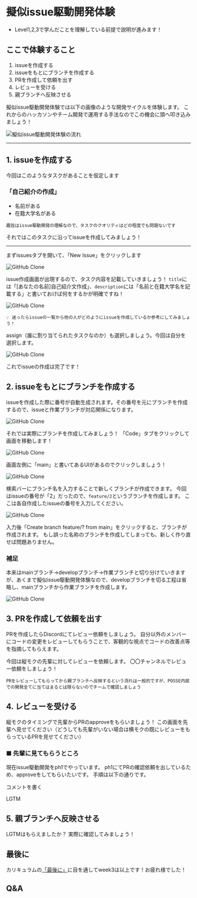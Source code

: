 # 擬似issue駆動開発体験

- Level1,2,3で学んだことを理解している前提で説明が進みます！

## ここで体験すること

1. issueを作成する
2. issueをもとにブランチを作成する
3. PRを作成して依頼を出す
4. レビューを受ける
5. 親ブランチへ反映させる

擬似issue駆動開発体験では以下の画像のような開発サイクルを体験します。
これからのハッカソンやチーム開発で運用する手法なのでこの機会に頭へ叩き込みましょう！

![擬似issue駆動開発体験の流れ](./images/ph1-idd-loop.png)

---

## 1. issueを作成する

今回はこのようなタスクがあることを仮定します

### 「自己紹介の作成」

- 名前がある
- 在籍大学名がある

```text
趣旨はissue駆動開発の理解なので、タスクのクオリティはどの程度でも問題ないです
```

それではこのタスクに沿ってissueを作成してみましょう！

---

まずissuesタブを開いて、「New Issue」をクリックします

![GitHub Clone](./images/ph1-idd-sample-step1.png)

issue作成画面が出現するので、タスク内容を記載していきましょう！
`title`には「[あなたの名前]自己紹介文作成」、`description`には「名前と在籍大学名を記載する」と書いておけば何をするかが明確ですね！

![GitHub Clone](./images/ph1-idd-sample-step2.png)


```text
💡 迷ったらissueの一覧から他の人がどのようにissueを作成しているか参考にしてみましょう！
```

assign（誰に割り当てられたタスクなのか）も選択しましょう。今回は自分を選択します。

![GitHub Clone](./images/ph1-idd-sample-step3.png)

これでissueの作成は完了です！

## 2. issueをもとにブランチを作成する

issueを作成した際に番号が自動生成されます。その番号を元にブランチを作成するので、issueと作業ブランチが対応関係になります。

![GitHub Clone](./images/ph1-idd-sample-step4.png)

それでは実際にブランチを作成してみましょう！
「Code」タブをクリックして画面を移動します！

![GitHub Clone](./images/ph1-idd-sample-step5.png)

画面左側に「main」と書いてあるUIがあるのでクリックしましょう！

![GitHub Clone](./images/ph1-idd-sample-step6.png)

検索バーにブランチ名を入力することで新しくブランチが作成できます。
今回はissueの番号が「2」だったので、`feature/2`というブランチを作成します。
ここは各自作成したissueの番号を入力してください。

![GitHub Clone](./images/ph1-idd-sample-step7.png)

入力後「Create branch feature/? from main」をクリックすると、ブランチが作成されます。
もし誤った名称のブランチを作成してしまっても、新しく作り直せば問題ありません。

### 補足

本来はmainブランチ→developブランチ→作業ブランチと切り分けていきますが、あくまで擬似issue駆動開発体験なので、developブランチを切る工程は省略し、mainブランチから作業ブランチを作成します。

![GitHub Clone](./images/ph1-idd-branch.png)

## 3. PRを作成して依頼を出す

PRを作成したらDiscordにてレビュー依頼をしましょう。
自分以外のメンバーにコードの変更をレビューしてもらうことで、客観的な視点でコードの改善点等を指摘してもらえます。

今回は縦モクの先輩に対してレビューを依頼します。
〇〇チャンネルでレビュー依頼をしましょう！

```text
PRをレビューしてもらってから親ブランチへ反映するという流れは一般的ですが、POSSE内部での開発全てに当てはまるとは限らないのでチームで確認しましょう
```

## 4. レビューを受ける

縦モクのタイミングで先輩からPRのapproveをもらいましょう！
この画面を先輩へ見せてください（どうしても先輩がいない場合は横モクの既にレビューをもらっているPRを見せてください）

### ■ 先輩に見てもらうところ

現在issue駆動開発をph1でやっています。
ph1にてPRの確認依頼を出しているため、approveをしてもらいたいです。
手順は以下の通りです。

コメントを書く

LGTM


## 5. 親ブランチへ反映させる

LGTMはもらえましたか？
実際に確認してみましょう！

## 最後に

カリキュラムの[「最後に」](https://github.com/posse-ap/curriculum/blob/6c7afdb7073b177c08b9b3a14fee0d9082e97b70/PH1/PH1_Git_GitHub_Level_3.md#%E6%9C%80%E5%BE%8C%E3%81%AB)に目を通してweek3は以上です！お疲れ様でした！

## Q&A

